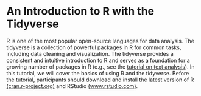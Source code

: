 # An Introduction to R with the Tidyverse
R is one of the most popular open-source languages for data analysis. The tidyverse is a collection of powerful packages in R for common tasks, including data cleaning and visualization. The tidyverse provides a consistent and intuitive introduction to R and serves as a foundation for a growing number of packages in R (e.g., see the [tutorial on text analysis](https://github.com/marcdotson/tidy-text-analysis)). In this tutorial, we will cover the basics of using R and the tidyverse. Before the tutorial, participants should download and install the latest version of R [(cran.r-project.org)](https://cran.r-project.org) and RStudio [(www.rstudio.com)](https://www.rstudio.com).
